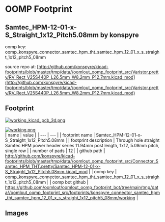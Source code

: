 # OOMP Footprint  
## Samtec_HPM-12-01-x-S_Straight_1x12_Pitch5.08mm  by konspyre  
  
oomp key: oomp_konspyre_connector_samtec_hpm_tht_samtec_hpm_12_01_x_s_straight_1x12_pitch5_08mm  
  
source repo at: [http://github.com/konspyre/kicad-footprints/blob/master/tmp/data//oomlout_oomp_footprint_src/Varistor.pretty/RV_Rect_V25S440P_L26.5mm_W8.2mm_P12.7mm.kicad_mod](http://github.com/konspyre/kicad-footprints/blob/master/tmp/data//oomlout_oomp_footprint_src/Varistor.pretty/RV_Rect_V25S440P_L26.5mm_W8.2mm_P12.7mm.kicad_mod)  
## Footprint  
  
[![working_kicad_pcb_3d.png](working_kicad_pcb_3d_600.png)](working_kicad_pcb_3d.png)  
  
[![working.png](working_600.png)](working.png)  
| name | value | 
| --- | --- | 
| footprint name | Samtec_HPM-12-01-x-S_Straight_1x12_Pitch5.08mm | 
| footprint description | Through hole straight Samtec HPM power header series 11.94mm post length, 1x12, 5.08mm pitch, single row | 
| number of pads | 12 | 
| github path | http://github.com/konspyre/kicad-footprints/blob/master/tmp/data//oomlout_oomp_footprint_src/Connector_Samtec_HPM_THT.pretty/Samtec_HPM-12-01-x-S_Straight_1x12_Pitch5.08mm.kicad_mod | 
| oomp key | oomp_konspyre_connector_samtec_hpm_tht_samtec_hpm_12_01_x_s_straight_1x12_pitch5_08mm | 
| oomp bot github | https://github.com/oomlout/oomlout_oomp_footprint_bot/tree/main/tmp/data//oomlout_oomp_footprint_src/footprints/konspyre_connector_samtec_hpm_tht_samtec_hpm_12_01_x_s_straight_1x12_pitch5_08mm/working | 
## Images  
